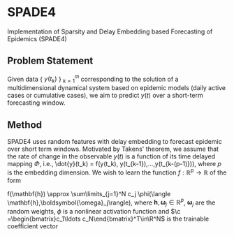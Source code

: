 # SPADE4
Implementation of Sparsity and Delay Embedding based Forecasting of Epidemics (SPADE4)

## Problem Statement
Given data { $y(t_k)$ } $_{k=1}^m$ corresponding to the solution of a multidimensional dynamical system based on epidemic models (daily active cases or cumulative cases), we aim to predict $y(t)$ over a short-term forecasting window.

## Method

SPADE4 uses random features with delay embedding to forecast epidemic over short term windows. Motivated by Takens' theorem, we assume that the rate of change in the observable $y(t)$ is a function of its time delayed mapping $\Phi$, i.e.,
    \dot{y}(t_k) = f(y(t_k), y(t_{k-1}),...,y(t_{k-(p-1)})),
where $p$ is the embedding dimension. We wish to learn the function $f:\mathbb{R}^p\rightarrow\mathbb{R}$ of the form

f(\mathbf{h}) \approx \sum\limits_{j=1}^N c_j \phi(\langle \mathbf{h},\boldsymbol{\omega}_j\rangle),
 where $\mathbf{h},\,\boldsymbol{\omega}_j\in\mathbb{R}^{p}$, $\boldsymbol{\omega}_j$ are the random weights, $\phi$ is a nonlinear activation function and $\c =\begin{bmatrix}c_1\ldots c_N\end{bmatrix}^T\in\R^N$ is the trainable coefficient vector
